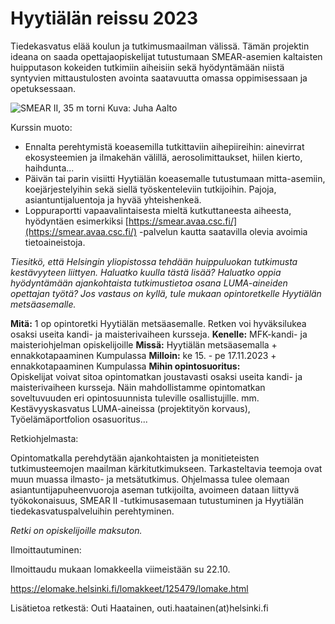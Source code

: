 # Hyytiälän reissu 2023 

Tiedekasvatus elää koulun ja tutkimusmaailman välissä. Tämän projektin ideana on saada opettajaopiskelijat tutustumaan SMEAR-asemien kaltaisten huipputason kokeiden tutkimiin aiheisiin sekä hyödyntämään niistä syntyvien mittaustulosten avointa saatavuutta omassa oppimisessaan ja opetuksessaan.

![SMEAR II, 35 m torni](https://www.atm.helsinki.fi/SMEAR/images/SMEAR_triangle.JPG)
Kuva: Juha Aalto 

Kurssin muoto:
- Ennalta perehtymistä koeasemilla tutkittaviin aihepiireihin: ainevirrat ekosysteemien ja ilmakehän välillä, aerosolimittaukset, hiilen kierto, haihdunta...
- Päivän tai parin visiitti Hyytiälän koeasemalle tutustumaan mitta-asemiin, koejärjestelyihin sekä siellä työskenteleviin tutkijoihin. Pajoja, asiantuntijaluentoja ja hyvää yhteishenkeä.
- Loppuraportti vapaavalintaisesta mieltä kutkuttaneesta aiheesta, hyödyntäen esimerkiksi [https://smear.avaa.csc.fi/](https://smear.avaa.csc.fi/) -palvelun kautta saatavilla olevia avoimia tietoaineistoja.


*Tiesitkö, että Helsingin yliopistossa tehdään huippuluokan tutkimusta kestävyyteen liittyen. Haluatko kuulla tästä lisää?  Haluatko oppia hyödyntämään ajankohtaista tutkimustietoa osana LUMA-aineiden opettajan työtä? 
Jos vastaus on kyllä, tule mukaan opintoretkelle Hyytiälän metsäasemalle.*

**Mitä:** 1 op opintoretki Hyytiälän metsäasemalle. Retken voi hyväksilukea osaksi useita kandi- ja maisterivaiheen kursseja. 
**Kenelle:** MFK-kandi- ja maisteriohjelman opiskelijoille 
**Missä:** Hyytiälän metsäasemalla + ennakkotapaaminen Kumpulassa 
**Milloin:** ke 15. - pe 17.11.2023 + ennakkotapaaminen Kumpulassa 
**Mihin opintosuoritus:**  
Opiskelijat voivat sitoa opintomatkan joustavasti osaksi useita kandi- ja maisterivaiheen kursseja. Näin mahdollistamme opintomatkan soveltuvuuden eri opintosuunnista tuleville osallistujille. mm. Kestävyyskasvatus LUMA-aineissa (projektityön korvaus), Työelämäportfolion osasuoritus...

Retkiohjelmasta: 

Opintomatkalla perehdytään ajankohtaisten ja monitieteisten tutkimusteemojen maailman kärkitutkimukseen. Tarkasteltavia teemoja ovat muun muassa ilmasto- ja metsätutkimus. Ohjelmassa tulee olemaan asiantuntijapuheenvuoroja aseman tutkijoilta, avoimeen dataan liittyvä työkokonaisuus, SMEAR II  -tutkimusasemaan tutustuminen ja Hyytiälän tiedekasvatuspalveluihin perehtyminen.    

*Retki on opiskelijoille maksuton.*

Ilmoittautuminen:   

Ilmoittaudu mukaan lomakkeella viimeistään su 22.10.  

https://elomake.helsinki.fi/lomakkeet/125479/lomake.html  

Lisätietoa retkestä: Outi Haatainen, outi.haatainen(at)helsinki.fi   

